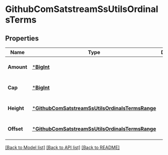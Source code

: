 # GithubComSatstreamSsUtilsOrdinalsTerms

## Properties
Name | Type | Description | Notes
------------ | ------------- | ------------- | -------------
**Amount** | [***BigInt**](big.Int.md) |  | [optional] [default to null]
**Cap** | [***BigInt**](big.Int.md) |  | [optional] [default to null]
**Height** | [***GithubComSatstreamSsUtilsOrdinalsTermsRange**](github_com_satstream_ss-utils_ordinals.TermsRange.md) |  | [optional] [default to null]
**Offset** | [***GithubComSatstreamSsUtilsOrdinalsTermsRange**](github_com_satstream_ss-utils_ordinals.TermsRange.md) |  | [optional] [default to null]

[[Back to Model list]](../README.md#documentation-for-models) [[Back to API list]](../README.md#documentation-for-api-endpoints) [[Back to README]](../README.md)


